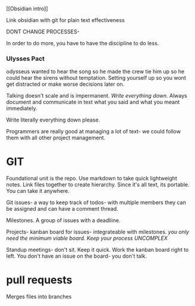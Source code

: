 

[[Obsidian intro]] 


Link obsidian with git for plain text effectiveness


DONT CHANGE PROCESSES-

In order to do more, you have to have the discipline to do less.

### Ulysses Pact
odysseus wanted to hear the song so he made the crew tie him up so he could hear the sirens without temptation.
Setting yourself up so you wont get distracted or make worse decisions later on. 

Talking doesn't scale and is impermanent. *Write everything down.*
Always document and communicate in text what you said and what you meant immediately. 

Write literally everything down please. 

Programmers are really good at managing a lot of text- we could follow them with all other project management. 

# GIT

Foundational unit is the repo. Use markdown to take quick lightweight notes. Link files together to create hierarchy.
Since it's all text, its portable. You can take it anywhere. 

Git issues- a way to keep track of todos- with multiple members they can be assigned and can have a comment thread. 

Milestones. A group of issues with a deadliine. 

Projects- kanban board for issues- integrateable with milestones. 
*you only need the minimum viable board. Keep your process UNCOMPLEX*

Standup meetings- don't sit. Keep it quick. Work the kanban board right to left. You don't have an issue on the board- you don't talk. 


# pull requests
Merges files into branches